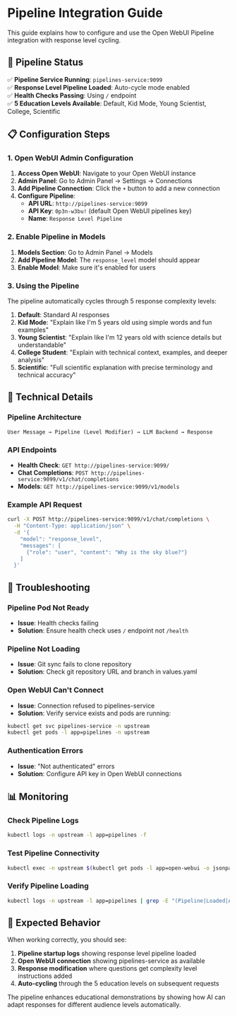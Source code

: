# Pipeline Integration Guide

This guide explains how to configure and use the Open WebUI Pipeline integration with response level cycling.

## 🚀 Pipeline Status

✅ **Pipeline Service Running**: `pipelines-service:9099`  
✅ **Response Level Pipeline Loaded**: Auto-cycle mode enabled  
✅ **Health Checks Passing**: Using `/` endpoint  
✅ **5 Education Levels Available**: Default, Kid Mode, Young Scientist, College, Scientific  

## 📋 Configuration Steps

### 1. Open WebUI Admin Configuration

1. **Access Open WebUI**: Navigate to your Open WebUI instance
2. **Admin Panel**: Go to Admin Panel → Settings → Connections
3. **Add Pipeline Connection**: Click the `+` button to add a new connection
4. **Configure Pipeline**:
   - **API URL**: `http://pipelines-service:9099`
   - **API Key**: `0p3n-w3bu!` (default Open WebUI pipelines key)
   - **Name**: `Response Level Pipeline`

### 2. Enable Pipeline in Models

1. **Models Section**: Go to Admin Panel → Models
2. **Add Pipeline Model**: The `response_level` model should appear
3. **Enable Model**: Make sure it's enabled for users

### 3. Using the Pipeline

The pipeline automatically cycles through 5 response complexity levels:

1. **Default**: Standard AI responses
2. **Kid Mode**: "Explain like I'm 5 years old using simple words and fun examples"
3. **Young Scientist**: "Explain like I'm 12 years old with science details but understandable"
4. **College Student**: "Explain with technical context, examples, and deeper analysis"
5. **Scientific**: "Full scientific explanation with precise terminology and technical accuracy"

## 🔧 Technical Details

### Pipeline Architecture

```
User Message → Pipeline (Level Modifier) → LLM Backend → Response
```

### API Endpoints

- **Health Check**: `GET http://pipelines-service:9099/`
- **Chat Completions**: `POST http://pipelines-service:9099/v1/chat/completions`
- **Models**: `GET http://pipelines-service:9099/v1/models`

### Example API Request

```bash
curl -X POST http://pipelines-service:9099/v1/chat/completions \
  -H "Content-Type: application/json" \
  -d '{
    "model": "response_level",
    "messages": [
      {"role": "user", "content": "Why is the sky blue?"}
    ]
  }'
```

## 🐛 Troubleshooting

### Pipeline Pod Not Ready
- **Issue**: Health checks failing
- **Solution**: Ensure health check uses `/` endpoint not `/health`

### Pipeline Not Loading
- **Issue**: Git sync fails to clone repository
- **Solution**: Check git repository URL and branch in values.yaml

### Open WebUI Can't Connect
- **Issue**: Connection refused to pipelines-service
- **Solution**: Verify service exists and pods are running:
```bash
kubectl get svc pipelines-service -n upstream
kubectl get pods -l app=pipelines -n upstream
```

### Authentication Errors
- **Issue**: "Not authenticated" errors
- **Solution**: Configure API key in Open WebUI connections

## 📊 Monitoring

### Check Pipeline Logs
```bash
kubectl logs -n upstream -l app=pipelines -f
```

### Test Pipeline Connectivity
```bash
kubectl exec -n upstream $(kubectl get pods -l app=open-webui -o jsonpath='{.items[0].metadata.name}') -- curl -s http://pipelines-service:9099/
```

### Verify Pipeline Loading
```bash
kubectl logs -n upstream -l app=pipelines | grep -E "(Pipeline|Loaded|Available)"
```

## 🎯 Expected Behavior

When working correctly, you should see:

1. **Pipeline startup logs** showing response level pipeline loaded
2. **Open WebUI connection** showing pipelines-service as available
3. **Response modification** where questions get complexity level instructions added
4. **Auto-cycling** through the 5 education levels on subsequent requests

The pipeline enhances educational demonstrations by showing how AI can adapt responses for different audience levels automatically.